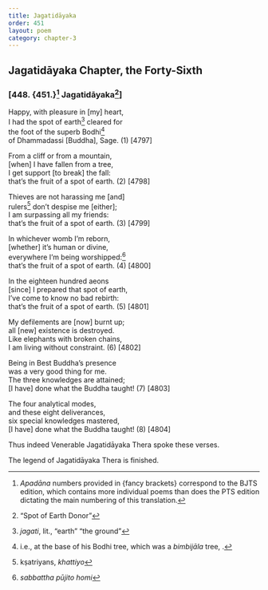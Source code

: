```yaml
---
title: Jagatidāyaka
order: 451
layout: poem
category: chapter-3
---
```


## Jagatidāyaka Chapter, the Forty-Sixth

### \[448. {451.}[^1] Jagatidāyaka[^2]\]

Happy, with pleasure in \[my\] heart,  
I had the spot of earth[^3] cleared for  
the foot of the superb Bodhi[^4]  
of Dhammadassi \[Buddha\], Sage. (1) \[4797\]

From a cliff or from a mountain,  
\[when\] I have fallen from a tree,  
I get support \[to break\] the fall:  
that’s the fruit of a spot of earth. (2) \[4798\]

Thieves are not harassing me \[and\]  
rulers[^5] don’t despise me \[either\];  
I am surpassing all my friends:  
that’s the fruit of a spot of earth. (3) \[4799\]

In whichever womb I’m reborn,  
\[whether\] it’s human or divine,  
everywhere I’m being worshipped:[^6]  
that’s the fruit of a spot of earth. (4) \[4800\]

In the eighteen hundred aeons  
\[since\] I prepared that spot of earth,  
I’ve come to know no bad rebirth:  
that’s the fruit of a spot of earth. (5) \[4801\]

My defilements are \[now\] burnt up;  
all \[new\] existence is destroyed.  
Like elephants with broken chains,  
I am living without constraint. (6) \[4802\]

Being in Best Buddha’s presence  
was a very good thing for me.  
The three knowledges are attained;  
\[I have\] done what the Buddha taught! (7) \[4803\]

The four analytical modes,  
and these eight deliverances,  
six special knowledges mastered,  
\[I have\] done what the Buddha taught! (8) \[4804\]

Thus indeed Venerable Jagatidāyaka Thera spoke these verses.

The legend of Jagatidāyaka Thera is finished.

[^1]: *Apadāna* numbers provided in {fancy brackets} correspond to the BJTS edition, which contains more individual poems than does the PTS edition dictating the main numbering of this translation.

[^2]: “Spot of Earth Donor”

[^3]: *jagati*, lit., “earth” “the ground”

[^4]: i.e., at the base of his Bodhi tree, which was a *bimbijāla* tree, .

[^5]: kṣatriyans, *khattiyo*

[^6]: *sabbattha pūjito homi*
